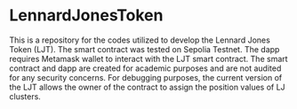 # LennardJonesToken

This is a repository for the codes utilized to develop the Lennard Jones Token (LJT). The smart contract was tested on Sepolia Testnet. The dapp requires Metamask wallet to interact with the LJT smart contract. The smart contract and dapp are created for academic purposes and are not audited for any security concerns. For debugging purposes, the current version of the LJT allows the owner of the contract to assign the position values of LJ clusters. 

   
   
